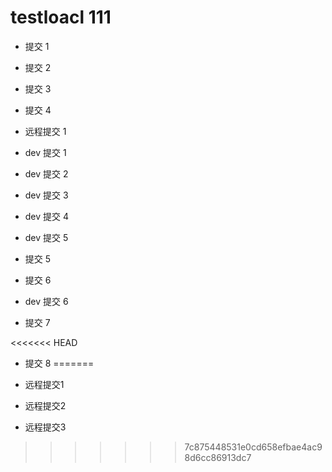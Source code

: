 # testloacl 111

- 提交 1

- 提交 2

- 提交 3

- 提交 4

- 远程提交 1

- dev 提交 1

- dev 提交 2

- dev 提交 3

- dev 提交 4

- dev 提交 5

- 提交 5
- 提交 6

- dev 提交 6

- 提交 7

<<<<<<< HEAD
- 提交 8
=======
- 远程提交1

- 远程提交2

- 远程提交3
>>>>>>> 7c875448531e0cd658efbae4ac98d6cc86913dc7
